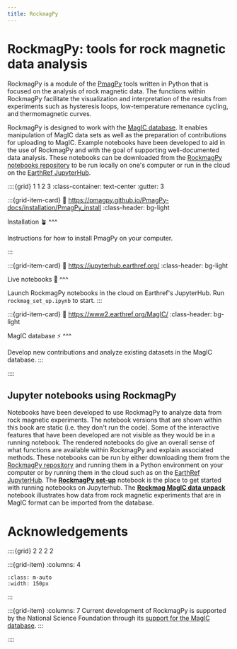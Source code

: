 ```yaml
---
title: RockmagPy
---
```


# RockmagPy: tools for rock magnetic data analysis

RockmagPy is a module of the [PmagPy](https://pmagpy.github.io/PmagPy-docs/intro.html) tools written in Python that is focused on the analysis of rock magnetic data. The functions within RockmagPy facilitate the visualization and interpretation of the results from experiments such as hysteresis loops, low-temperature remenance cycling, and thermomagnetic curves. 

RockmagPy is designed to work with the [MagIC database](https://earthref.org/MagIC). It enables manipulation of MagIC data sets as well as the preparation of contributions for uploading to MagIC. Example notebooks have been developed to aid in the use of RockmagPy and with the goal of supporting well-documented data analysis. These notebooks can be downloaded from the [RockmagPy notebooks repository](https://github.com/pmagpy/rockmagpy-notebooks) to be run locally on one's computer or run in the cloud on the [EarthRef JupyterHub](https://jupyterhub.earthref.org/).

::::{grid} 1 1 2 3
:class-container: text-center
:gutter: 3

:::{grid-item-card}
:link: https://pmagpy.github.io/PmagPy-docs/installation/PmagPy_install
:class-header: bg-light

Installation 🪴
^^^

Instructions for how to install PmagPy on your computer.

:::

:::{grid-item-card}
:link: https://jupyterhub.earthref.org/
:class-header: bg-light

Live notebooks 🚀
^^^

Launch RockmagPy notebooks in the cloud on Earthref's JupyterHub. Run `rockmag_set_up.ipynb` to start.
:::

:::{grid-item-card}
:link: https://www2.earthref.org/MagIC/
:class-header: bg-light

MagIC database ⚡
^^^

Develop new contributions and analyze existing datasets in the MagIC database.
:::

::::

## Jupyter notebooks using RockmagPy

Notebooks have been developed to use RockmagPy to analyze data from rock magnetic experiments.
The notebook versions that are shown within this book are static (i.e. they don't run the code).
Some of the interactive features that have been developed are not visible as they would be in a running notebook. 
The rendered notebooks do give an overall sense of what functions are available within RockmagPy and explain associated methods. These notebooks can be run by either downloading them from the [RockmagPy repository](https://github.com/pmagpy/rockmagpy-notebooks) and running them in a Python environment on your computer or by running them in the cloud such as on the [EarthRef JupyterHub](https://jupyterhub.earthref.org/). The [**RockmagPy set-up**](../rockmag_set_up.ipynb) notebook is the place to get started with running notebooks on Jupyterhub. The [**Rockmag MagIC data unpack**](../rockmag_data_unpack.ipynb) notebook illustrates how data from rock magnetic experiments that are in MagIC format can be imported from the database.

# Acknowledgements

::::{grid} 2 2 2 2

:::{grid-item}
:columns: 4

```{image} images/logos/NSF_logo.png
:class: m-auto
:width: 150px
```

:::

:::{grid-item}
:columns: 7
Current development of RockmagPy is supported by the National Science Foundation through its [support for the MagIC database](https://www.nsf.gov/awardsearch/showAward?AWD_ID=2148719).
:::

::::
